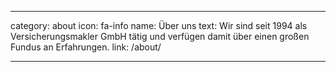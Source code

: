 ---

category: about
icon: fa-info
name: Über uns
text: Wir sind seit 1994 als Versicherungsmakler GmbH tätig und verfügen damit über einen großen Fundus an Erfahrungen.
link: /about/

---